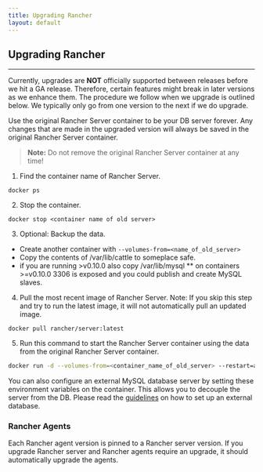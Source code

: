 ```yaml
---
title: Upgrading Rancher
layout: default
---
```


## Upgrading Rancher
---

Currently, upgrades are **NOT** officially supported between releases before we hit a GA release. Therefore, certain features might break in later versions as we enhance them. The procedure we follow when we upgrade is outlined below. We typically only go from one version to the next if we do upgrade.

Use the original Rancher Server container to be your DB server forever. Any changes that are made in the upgraded version will always be saved in the original Rancher Server container.

> **Note:** Do not remove the original Rancher Server container at any time! 

1. Find the container name of Rancher Server.
```
docker ps
````
2. Stop the container.
```
docker stop <container name of old server>
```
3. Optional: Backup the data.
* Create another container with `--volumes-from=<name_of_old_server>`
* Copy the contents of /var/lib/cattle to someplace safe.
* if you are running >v0.10.0 also copy /var/lib/mysql
** on containers >=v0.10.0 3306 is exposed and you could publish and create MySQL slaves.

4. Pull the most recent image of Rancher Server. Note: If you skip this step and try to run the latest image, it will not automatically pull an updated image.
```
docker pull rancher/server:latest
```
5. Run this command to start the Rancher Server container using the data from the original Rancher Server container. 

```bash
docker run -d --volumes-from=<container_name_of_old_server> --restart=always -p 8080:8080 rancher/server:<version>
```

You can also configure an external MySQL database server by setting these environment variables on the container. This allows you to decouple the server from the DB. Please read the [guidelines]({{site.baseurl}}/docs/installing-rancher/#external-db) on how to set up an external database.


### Rancher Agents 

Each Rancher agent version is pinned to a Rancher server version. If you upgrade Rancher server and Rancher agents require an upgrade, it should automatically upgrade the agents.